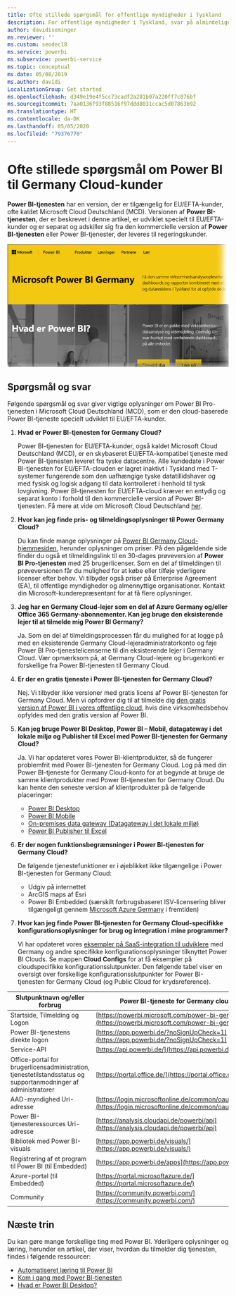 ```yaml
---
title: Ofte stillede spørgsmål for offentlige myndigheder i Tyskland
description: For offentlige myndigheder i Tyskland, svar på almindelige spørgsmål til Power BI-tjenesten for tyske offentlige myndigheder
author: davidiseminger
ms.reviewer: ''
ms.custom: seodec18
ms.service: powerbi
ms.subservice: powerbi-service
ms.topic: conceptual
ms.date: 05/08/2019
ms.author: davidi
LocalizationGroup: Get started
ms.openlocfilehash: d349e19e4f5cc73cadf2a281b07a220ff7c076bf
ms.sourcegitcommit: 7aa0136f93f88516f97ddd8031ccac5d07863b92
ms.translationtype: HT
ms.contentlocale: da-DK
ms.lasthandoff: 05/05/2020
ms.locfileid: "79376770"
---
```

# <a name="frequently-asked-questions-for-power-bi-for-germany-cloud-customers"></a>Ofte stillede spørgsmål om Power BI til Germany Cloud-kunder
**Power BI-tjenesten** har en version, der er tilgængelig for EU/EFTA-kunder, ofte kaldet Microsoft Cloud Deutschland (MCD). Versionen af **Power BI-tjenesten**, der er beskrevet i denne artikel, er udviklet specielt til EU/EFTA-kunder og er separat og adskiller sig fra den kommercielle version af **Power BI-tjenesten** eller Power BI-tjenester, der leveres til regeringskunder.

![](media/service-govde-faq/govde-faq_01.png)

## <a name="questions-and-answers"></a>Spørgsmål og svar

Følgende spørgsmål og svar giver vigtige oplysninger om Power BI Pro-tjenesten i Microsoft Cloud Deutschland (MCD), som er den cloud-baserede Power BI-tjeneste specielt udviklet til EU/EFTA-kunder.

1. **Hvad er Power BI-tjenesten for Germany Cloud?**
   
   Power BI-tjenesten for EU/EFTA-kunder, også kaldet Microsoft Cloud Deutschland (MCD), er en skybaseret EU/EFTA-kompatibel tjeneste med Power BI-tjenesten leveret fra tyske datacentre. Alle kundedate i Power BI-tjenesten for EU/EFTA-clouden er lagret inaktivt i Tyskland med T-systemer fungerende som den uafhængige tyske datatillidshaver og med fysisk og logisk adgang til data kontrolleret i henhold til tysk lovgivning. Power BI-tjenesten for EU/EFTA-cloud kræver en entydig og separat konto i forhold til den kommercielle version af Power BI-tjenesten. Få mere at vide om Microsoft Cloud Deutschland [her](https://www.microsoft.com/trustcenter/cloudservices/nationalcloud).
2. **Hvor kan jeg finde pris- og tilmeldingsoplysninger til Power Germany Cloud?**
   
   Du kan finde mange oplysninger på [Power BI Germany Cloud-hjemmesiden](https://powerbi.microsoft.com/power-bi-germany/), herunder oplysninger om priser. På den pågældende side finder du også et tilmeldingslink til en 30-dages prøveversion af **Power BI Pro-tjenesten** med 25 brugerlicenser. Som en del af tilmeldingen til prøveversionen får du mulighed for at købe eller tilføje yderligere licenser efter behov. Vi tilbyder også priser på Enterprise Agreement (EA), til offentlige myndigheder og almennyttige organisationer. Kontakt din Microsoft-kunderepræsentant for at få flere oplysninger.
3. **Jeg har en Germany Cloud-lejer som en del af Azure Germany og/eller Office 365 Germany-abonnementer. Kan jeg bruge den eksisterende lejer til at tilmelde mig Power BI Germany?**
   
   Ja. Som en del af tilmeldingsprocessen får du mulighed for at logge på med en eksisterende Germany Cloud-lejeradministratorkonto og føje Power BI Pro-tjenestelicenserne til din eksisterende lejer i Germany Cloud. Vær opmærksom på, at Germany Cloud-lejere og brugerkonti er forskellige fra Power BI-tjenesten til Germany Cloud.
4. **Er der en gratis tjeneste i Power BI-tjenesten for Germany Cloud?**
   
   Nej. Vi tilbyder ikke versioner med gratis licens af Power BI-tjenesten for Germany Cloud. Men vi opfordrer dig til at tilmelde dig [den gratis version af Power BI i vores offentlige cloud](https://powerbi.microsoft.com/get-started/), hvis dine virksomhedsbehov opfyldes med den gratis version af Power BI.
5. **Kan jeg bruge Power BI Desktop, Power BI – Mobil, datagateway i det lokale miljø og Publisher til Excel med Power BI-tjenesten for Germany Cloud?**
   
   Ja. Vi har opdateret vores Power BI-klientprodukter, så de fungerer problemfrit med Power BI-tjenesten for Germany Cloud. Log på med din Power BI-tjeneste for Germany Cloud-konto for at begynde at bruge de samme klientprodukter med Power BI-tjenesten for Germany Cloud. Du kan hente den seneste version af klientprodukter på de følgende placeringer:
   
   * [Power BI Desktop](https://powerbi.microsoft.com/desktop/)
   * [Power BI Mobile](https://powerbi.microsoft.com/mobile/)
   * [On-premises data gateway (Datagateway i det lokale miljø)](https://powerbi.microsoft.com/gateway/)
   * [Power BI Publisher til Excel](https://powerbi.microsoft.com/excel-dashboard-publisher/)
6. **Er der nogen funktionsbegrænsninger i Power BI-tjenesten for Germany Cloud?**
   
   De følgende tjenestefunktioner er i øjeblikket ikke tilgængelige i Power BI-tjenesten for Germany Cloud:
   
   * Udgiv på internettet
   * ArcGIS maps af Esri
   * Power BI Embedded (særskilt forbrugsbaseret ISV-licensering bliver tilgængeligt gennem [Microsoft Azure Germany](https://azure.microsoft.com/overview/clouds/germany/) i fremtiden)
7. **Hvor kan jeg finde Power BI-tjenesten for Germany Cloud-specifikke konfigurationsoplysninger for brug og integration i mine programmer?**
   
   Vi har opdateret vores [eksempler på SaaS-integration til udviklere](https://github.com/Microsoft/PowerBI-Developer-Samples) med Germany og andre specifikke konfigurationsoplysninger tilknyttet Power BI Clouds. Se mappen **Cloud Configs** for at få eksempler på cloudspecifikke konfigurationsslutpunkter. Den følgende tabel viser en oversigt over forskellige konfigurationsslutpunkter for Power BI-tjenesten for Germany Cloud (og Public Cloud for krydsreference).

| **Slutpunktnavn og/eller forbrug** | **Power BI-tjeneste for Germany cloud-URL** | **Tilsvarende URL i Public Cloud (for krydshenvisning)** |
| --- | --- | --- |
| Startside, Tilmelding og Logon |[https://powerbi.microsoft.com/power-bi-germany/](https://powerbi.microsoft.com/power-bi-germany/) |[https://powerbi.microsoft.com/](https://powerbi.microsoft.com/) |
| Power BI-tjenestens direkte logon |[https://app.powerbi.de/?noSignUpCheck=1](https://app.powerbi.de/?noSignUpCheck=1) |[https://app.powerbi.com/?noSignUpCheck=1](https://app.powerbi.com/?noSignUpCheck=1) |
| Service-API |[https://api.powerbi.de/](https://api.powerbi.de/) |[https://api.powerbi.com/](https://api.powerbi.com/) |
| Office-portal for brugerlicensadministration, tjenestetilstandsstatus og supportanmodninger af administratorer |[https://portal.office.de/](https://portal.office.de/) |[https://portal.office.com/](https://portal.office.com/) |
| AAD-myndighed Uri-adresse |[https://login.microsoftonline.de/common/oauth2/authorize/](https://login.microsoftonline.de/common/oauth2/authorize/) |[https://login.microsoftonline.com/common/oauth2/authorize/](https://login.microsoftonline.com/common/oauth2/authorize/) |
| Power BI-tjenesteressources Uri-adresse |[https://analysis.cloudapi.de/powerbi/api](https://analysis.cloudapi.de/powerbi/api) |[https://analysis.windows.net/powerbi/api](https://analysis.windows.net/powerbi/api) |
| Bibliotek med Power BI-visuals |[https://app.powerbi.de/visuals/](https://app.powerbi.de/visuals/) |[https://app.powerbi.com/visuals/](https://app.powerbi.com/visuals/) |
| Registrering af et program til Power BI (til Embedded) |[https://app.powerbi.de/apps](https://app.powerbi.de/apps) |[https://app.powerbi.com/apps](https://app.powerbi.com/apps) |
| Azure-portal (til Embedded) |[https://portal.microsoftazure.de/](https://portal.microsoftazure.de/) |[https://portal.azure.com/](https://portal.azure.com/) |
| Community |[https://community.powerbi.com/](https://community.powerbi.com/) |[https://community.powerbi.com/](https://community.powerbi.com/) |

## <a name="next-steps"></a>Næste trin
Du kan gøre mange forskellige ting med Power BI. Yderligere oplysninger og læring, herunder en artikel, der viser, hvordan du tilmelder dig tjenesten, findes i følgende ressourcer:

* [Automatiseret læring til Power BI](guided-learning/index.yml)
* [Kom i gang med Power BI-tjenesten](service-get-started.md)
* [Hvad er Power BI Desktop?](desktop-what-is-desktop.md)

